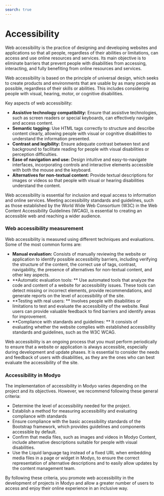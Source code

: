 ```yaml
---
search: true
---
```


# Accessibility

Web accessibility is the practice of designing and developing websites and applications so that all people, regardless of their abilities or limitations, can access and use online resources and services. Its main objective is to eliminate barriers that prevent people with disabilities from accessing, interacting, and fully benefiting from online resources and services.

Web accessibility is based on the principle of universal design, which seeks to create products and environments that are usable by as many people as possible, regardless of their skills or abilities. This includes considering people with visual, hearing, motor, or cognitive disabilities.

Key aspects of web accessibility:


- **Assistive technology compatibility:** Ensure that assistive technologies, such as screen readers or special keyboards, can effectively navigate and access content.
- **Semantic tagging:** Use HTML tags correctly to structure and describe content clearly, allowing people with visual or cognitive disabilities to understand the information presented.
- **Contrast and legibility:** Ensure adequate contrast between text and background to facilitate reading for people with visual disabilities or perception difficulties.
- **Ease of navigation and use:** Design intuitive and easy-to-navigate interfaces, incorporating controls and interactive elements accessible with both the mouse and the keyboard.
- **Alternatives for non-textual content:** Provide textual descriptions for images or videos so that people with visual or hearing disabilities understand the content.

Web accessibility is essential for inclusion and equal access to information and online services. Meeting accessibility standards and guidelines, such as those established by the World Wide Web Consortium (W3C) in the Web Content Accessibility Guidelines (WCAG), is essential to creating an accessible web and reaching a wider audience.



### Web accessibility measurement

Web accessibility is measured using different techniques and evaluations. Some of the most common forms are:

- **Manual evaluation:** Consists of manually reviewing the website or application to identify possible accessibility barriers, including verifying the structure of the content, the correct use of tags, contrast, navigability, the presence of alternatives for non-textual content, and other key aspects.
- **Automatic evaluation tools: ** Use automated tools that analyze the code and content of a website for accessibility issues. These tools can detect missing or incorrect elements, provide recommendations, and generate reports on the level of accessibility of the site.
- **Testing with real users: ** Involves people with disabilities or limitations to test and evaluate the accessibility of the website. Real users can provide valuable feedback to find barriers and identify areas for improvement.
- **Compliance with standards and guidelines: ** It consists of evaluating whether the website complies with established accessibility standards and guidelines, such as the W3C WCAG.

Web accessibility is an ongoing process that you must perform periodically to ensure that a website or application is always accessible, especially during development and update phases. It is essential to consider the needs and feedback of users with disabilities, as they are the ones who can best evaluate the accessibility of the site.


### Accessibility in Modyo

The implementation of accessibility in Modyo varies depending on the project and its objectives. However, we recommend following these general criteria:

- Determine the level of accessibility needed for the project.
- Establish a method for measuring accessibility and evaluating compliance with standards
- Ensure compliance with the basic accessibility standards of the Bootstrap framework, which provides guidelines and components accessible by default.
- Confirm that media files, such as images and videos in Modyo Content, include alternative descriptions suitable for people with visual disabilities.
- Use the Liquid language tag instead of a fixed URL when embedding media files in a page or widget in Modyo, to ensure the correct representation of alternative descriptions and to easily allow updates by the content management team.

By following these criteria, you promote web accessibility in the development of projects in Modyo and allow a greater number of users to access and enjoy their online experience in an inclusive way.
